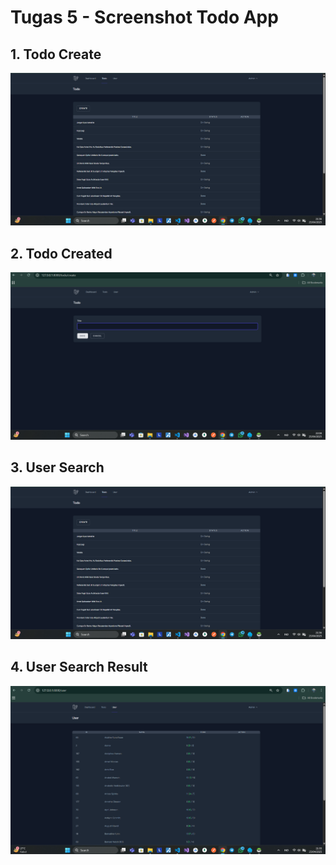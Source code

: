 # Tugas 5 - Screenshot Todo App

## 1. Todo Create 
![alt text](/screenshot/tugas5/image1.png) 

## 2. Todo Created
![alt text](/screenshot/tugas5/todocreated.png) 

## 3. User Search
![alt text](/screenshot/tugas5/image3.png)  

## 4. User Search Result
![alt text](/screenshot/tugas5/image4.png) 
